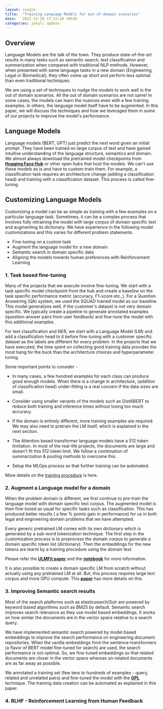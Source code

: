 ```yaml
---
layout: single
title:  "Training Language Models for out-of-domain scenarios"
date:   2022-12-20 17:15:20 +0530
categories: jekyll update
---
```


## Overview
Language Models are the talk of the town. They produce state-of-the-art results in many tasks such as 
semantic search, text classification and summarization when compared with traditional NLP methods. 
However, when presented with same language tasks in a new domain (Engineering, Legal or Biomedical), 
they often come up short and perform less optimal than even traditional techniques. 

We are using a set of techniques to nudge the models to work well in the out of domain scenarios. All the out of domain
scenarios are not same! In some cases, the models can learn the nuances even with a few training examples. In others,
the language model itself have to be augmented. In this paper, we will discuss the techniques and how we leveraged them
in some of our projects to improve the model's performance.

## Language Models
Language models (BERT, GPT) just predict the next word given an initial prompt. They have been trained on large corpus of text 
and have gained intuitive understanding of the language structure, semantics and domain. We almost always download the 
pretrained model checkpoints from [**Hugging Face Hub**](https://huggingface.co) or other open hubs that host the models. 
We can't use these models as is and have to custom-train them. For example, a classification task
requires an architecture change (adding a classification head) and training with a classification dataset. This process is 
called fine-tuning.

## Customizing Language Models
Customizing a model can be as simple as training with a few examples on a particular language task. Sometimes, 
it can be a complex process that involves fully retraining the model with large corpus of domain specific text 
and augmenting its dictionary. We have experience in the following model customizations and this varies for different
problem statements.

* Fine-tuning on a custom task
* Augment the language model for a new domain
* Semantic search in domain specific data
* Aligning the models towards human preferences with Reinforcement Learning

### 1. Task based fine-tuning
Many of the projects that we execute involve fine-tuning. We start with a task specific model checkpoint from the hub and
create a baseline on the task specific performance metric (accuracy, F1-score etc.,). For a Question Answering (QA) system, 
we used the SQUAD trained model as our baseline. This model generalizes well, if the customer's dataset is not very domain specific. 
We typically create a pipeline to generate annotated examples (question-answer pairs from user feedback) 
and fine-tune the model with this additional examples.

For text classification and NER, we start with a Language Model (LM) and add a classification head to it before fine-tuning with a
customer specific dataset as the labels are different for every problem. In the projects that we have executed, the time 
spent on collecting good training data provides the most bang for the buck than the architecture choices and hyperparameter tuning.

Some important points to consider -

* In many cases, a few hundred examples for each class can produce good enough models. When there is a change in architecture,
(addition of classification head) under-fitting is a real concern if the data sizes are small.

* Consider using smaller variants of the models such as DistillBERT to reduce both training and inference times without
losing too much accuracy.

* If the domain is entirely different, more training examples are required. We may also need to pretrain the LM itself, which is
explained in the next section.

* The Attention based transformer language models have a 512 token limitation. In most of the real-life projects, the documents
are large and doesn't fit this 512 token limit. We follow a combination of summarization & pooling methods to overcome this.

* Setup the MLOps process so that further training can be automated.

More details on the [training procedure](https://huggingface.co/docs/transformers/training) is here.

### 2. Augment a Language model for a domain

When the problem domain is different, we first continue to pre-train the language model with domain specific text corpus. 
The augmented model is then fine-tuned as usual for specific tasks such as classification. This has produced better 
results ( a few % points gain in performance) for us in both legal and engineering domain problems that we have attempted.

Every generic pretrained LM comes with its own dictionary which is generated by a sub-word tokenization technique. The first 
step in the customization process is to preprocess the domain corpus to generate a domain specific token list (dictionary).
Then the embeddings for the new tokens are learnt by a training procedure using the domain text.

Please refer the [**ULMFit paper**](https://arxiv.org/pdf/1801.06146.pdf) and the [**notebook**](https://github.com/fastai/fastbook/blob/master/10_nlp.ipynb) for more information.

It is also possible to create a domain specific LM from scratch without actually using any pretrained LM at all. But, this
process requires large text corpus and more GPU compute. This [**paper**](https://arxiv.org/abs/2007.15779) has more details
on this.

### 3. Improving Semantic search results

Most of the search platforms such as elasticsearch/Solr are powered by keyword based algorithms such as BM25 by default. 
Semantic search improves search relevance as they use model based embeddings. It works on how similar the documents are in the vector space 
relative to a search query.

We have implemented semantic search powered by model based embeddings to improve the search performance on engineering document repositories.
When the vanilla embeddings from the sentence-transformers (a flavor of BERT model fine-tuned for search) are used, the search performance is not optimal. 
So, we fine-tuned embeddings so that related documents are closer in the vector space whereas un-related documents are as far away as possible. 

We annotated a training set (few tens to hundreds of examples - query, related and unrelated pairs) and fine-tuned the model with 
the [**GPL**](https://github.com/UKPLab/gpl) technique. The training data creation can be automated as explained in this paper.

### 4. RLHF - Reinforcement Learning from Human Feedback












